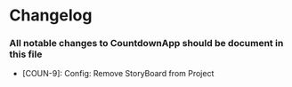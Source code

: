 # Changelog

### All notable changes to CountdownApp should be document in this file

- [COUN-9]: Config: Remove StoryBoard from Project
